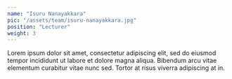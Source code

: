 ```yaml
---
name: "Isuru Nanayakkara"
pic: "/assets/team/isuru-nanayakkara.jpg"
position: "Lecturer"
weight: 3
---
```


Lorem ipsum dolor sit amet, consectetur adipiscing elit, sed do eiusmod tempor incididunt ut labore et dolore magna aliqua. Bibendum arcu vitae elementum curabitur vitae nunc sed. Tortor at risus viverra adipiscing at in.
